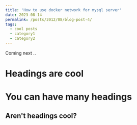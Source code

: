 ```yaml
---
title: 'How to use docker network for mysql server'
date: 2023-08-14
permalink: /posts/2012/08/blog-post-4/
tags:
  - cool posts
  - category1
  - category2
---
```


Coming next ..

Headings are cool
======

You can have many headings
======

Aren't headings cool?
------